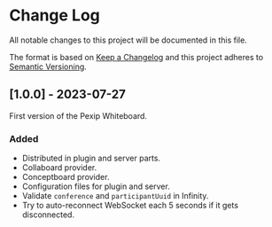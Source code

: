 # Change Log
All notable changes to this project will be documented in this file.
 
The format is based on [Keep a Changelog](http://keepachangelog.com/)
and this project adheres to [Semantic Versioning](http://semver.org/).

## [1.0.0] - 2023-07-27
  
First version of the Pexip Whiteboard.

### Added

- Distributed in plugin and server parts.
- Collaboard provider.
- Conceptboard provider.
- Configuration files for plugin and server.
- Validate `conference` and `participantUuid` in Infinity.
- Try to auto-reconnect WebSocket each 5 seconds if it gets disconnected. 